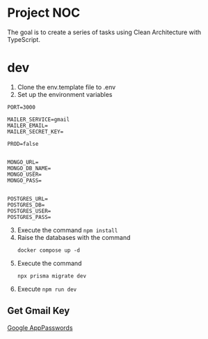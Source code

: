 # Project NOC

The goal is to create a series of tasks using Clean Architecture with TypeScript.

# dev
1. Clone the env.template file to .env
2. Set up the environment variables
```
PORT=3000

MAILER_SERVICE=gmail
MAILER_EMAIL=
MAILER_SECRET_KEY=

PROD=false


MONGO_URL=
MONGO_DB_NAME=
MONGO_USER=
MONGO_PASS=


POSTGRES_URL=
POSTGRES_DB=
POSTGRES_USER=
POSTGRES_PASS=
```
3. Execute the command ```npm install```
4. Raise the databases with the command
    ```
    docker compose up -d
    ```
5. Execute the command
    ```
    npx prisma migrate dev
    ```
6. Execute ```npm run dev```

## Get Gmail Key
[Google AppPasswords](https://myaccount.google.com/u/0/apppasswords)